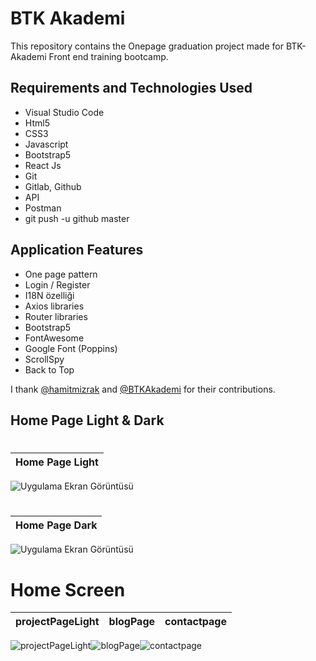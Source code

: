 # BTK Akademi

This repository contains the Onepage graduation project made for BTK-Akademi Front end training bootcamp. </br>

## Requirements and Technologies Used
 - Visual Studio Code
 - Html5
 - CSS3 
 - Javascript 
 - Bootstrap5 
 - React Js 
 - Git 
 - Gitlab, Github 
 - API
 - Postman
 - git push -u github master

## Application Features

 - One page pattern
 - Login / Register 
 - I18N özelliği 
 - Axios libraries
 - Router libraries 
 - Bootstrap5 
 - FontAwesome 
 - Google Font (Poppins) 
 - ScrollSpy 
 - Back to Top

I thank [@hamitmizrak](https://github.com/hamitmizrak/) and [@BTKAkademi](https://www.btkakademi.gov.tr/) for their contributions.

## Home Page Light & Dark

#
| Home Page Light |
| ---------------------------- |
![Uygulama Ekran Görüntüsü](https://github.com/ahmetgurr/BTK-Academy-GraduationProject/assets/92628011/70cc738d-bbb0-4e8d-9ecf-dd53a1ca22bc)
#
#
| Home Page Dark |
| ---------------------------- |
![Uygulama Ekran Görüntüsü](https://github.com/ahmetgurr/BTK-Academy-GraduationProject/assets/92628011/6996fe55-5735-4dfb-81c7-b79bee6995c7)
#


# Home Screen

| projectPageLight | blogPage | contactpage |
| ---------------------------------------- | ---------------------------------------- | ---------------------------------------- |
![projectPageLight](https://github.com/ahmetgurr/BTK-Academy-GraduationProject/assets/92628011/0d3e4199-868c-4acd-857a-5313904c2fac)![blogPage](https://github.com/ahmetgurr/BTK-Academy-GraduationProject/assets/92628011/049cc584-95a3-4c30-96fe-d3a6e4f6adbc)![contactpage](https://github.com/ahmetgurr/BTK-Academy-GraduationProject/assets/92628011/8c1c644b-3d92-41de-870a-5cd571514832)




</br>



